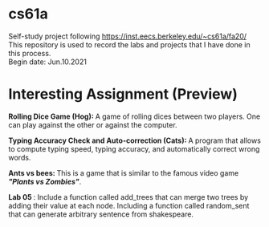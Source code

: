 # cs61a
Self-study project following https://inst.eecs.berkeley.edu/~cs61a/fa20/ <br />
This repository is used to record the labs and projects that I have done in this process. <br />
Begin date: Jun.10.2021

# Interesting Assignment (Preview)
<b >Rolling Dice Game (Hog):  </b> A game of rolling dices between two players. One can play against the other or against the computer.

<b>Typing Accuracy Check and Auto-correction (Cats): </b> A program that allows to compute typing speed, typing accuracy, and automatically correct wrong words.

<b>Ants vs bees: </b> This is a game that is similar to the famous video game <b><i> "Plants vs Zombies"</b></i>. 

<b> Lab 05 </b>: Include a function called add_trees that can merge two trees by adding their value at each node. Including a function called random_sent that can generate arbitrary sentence from shakespeare.
